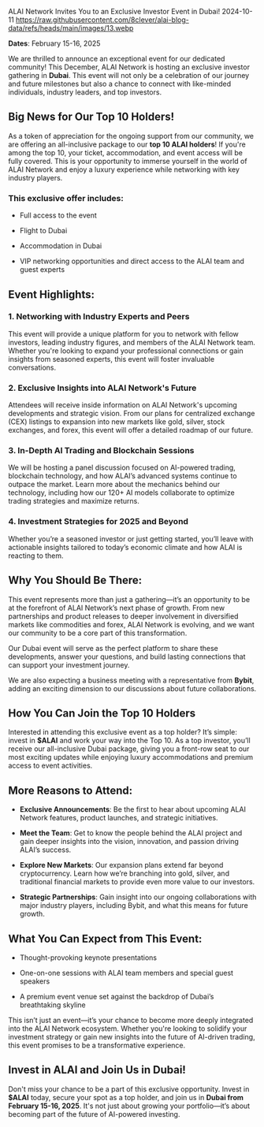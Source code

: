 ALAI Network Invites You to an Exclusive Investor Event in Dubai!
2024-10-11
https://raw.githubusercontent.com/8clever/alai-blog-data/refs/heads/main/images/13.webp

**Dates**: February 15-16, 2025

We are thrilled to announce an exceptional event for our dedicated community! This December, ALAI Network is hosting an exclusive investor gathering in **Dubai**. This event will not only be a celebration of our journey and future milestones but also a chance to connect with like-minded individuals, industry leaders, and top investors.

## Big News for Our Top 10 Holders!

As a token of appreciation for the ongoing support from our community, we are offering an all-inclusive package to our **top 10 ALAI holders**! If you're among the top 10, your ticket, accommodation, and event access will be fully covered. This is your opportunity to immerse yourself in the world of ALAI Network and enjoy a luxury experience while networking with key industry players.

### This exclusive offer includes:

- Full access to the event

- Flight to Dubai

- Accommodation in Dubai

- VIP networking opportunities and direct access to the ALAI team and guest experts

## Event Highlights:

### 1. Networking with Industry Experts and Peers

This event will provide a unique platform for you to network with fellow investors, leading industry figures, and members of the ALAI Network team. Whether you're looking to expand your professional connections or gain insights from seasoned experts, this event will foster invaluable conversations.

### 2. Exclusive Insights into ALAI Network's Future

Attendees will receive inside information on ALAI Network's upcoming developments and strategic vision. From our plans for centralized exchange (CEX) listings to expansion into new markets like gold, silver, stock exchanges, and forex, this event will offer a detailed roadmap of our future.

### 3. In-Depth AI Trading and Blockchain Sessions

We will be hosting a panel discussion focused on AI-powered trading, blockchain technology, and how ALAI’s advanced systems continue to outpace the market. Learn more about the mechanics behind our technology, including how our 120+ AI models collaborate to optimize trading strategies and maximize returns.

### 4. Investment Strategies for 2025 and Beyond

Whether you’re a seasoned investor or just getting started, you’ll leave with actionable insights tailored to today’s economic climate and how ALAI is reacting to them.

## Why You Should Be There:

This event represents more than just a gathering—it’s an opportunity to be at the forefront of ALAI Network’s next phase of growth. From new partnerships and product releases to deeper involvement in diversified markets like commodities and forex, ALAI Network is evolving, and we want our community to be a core part of this transformation.

Our Dubai event will serve as the perfect platform to share these developments, answer your questions, and build lasting connections that can support your investment journey.

We are also expecting a business meeting with a representative from **Bybit**, adding an exciting dimension to our discussions about future collaborations.

## How You Can Join the Top 10 Holders

Interested in attending this exclusive event as a top holder? It’s simple: invest in **$ALAI** and work your way into the Top 10. As a top investor, you’ll receive our all-inclusive Dubai package, giving you a front-row seat to our most exciting updates while enjoying luxury accommodations and premium access to event activities.

## More Reasons to Attend:

- **Exclusive Announcements**: Be the first to hear about upcoming ALAI Network features, product launches, and strategic initiatives.

- **Meet the Team**: Get to know the people behind the ALAI project and gain deeper insights into the vision, innovation, and passion driving ALAI’s success.

- **Explore New Markets**: Our expansion plans extend far beyond cryptocurrency. Learn how we’re branching into gold, silver, and traditional financial markets to provide even more value to our investors.

- **Strategic Partnerships**: Gain insight into our ongoing collaborations with major industry players, including Bybit, and what this means for future growth.

## What You Can Expect from This Event:

- Thought-provoking keynote presentations

- One-on-one sessions with ALAI team members and special guest speakers

- A premium event venue set against the backdrop of Dubai’s breathtaking skyline

This isn’t just an event—it’s your chance to become more deeply integrated into the ALAI Network ecosystem. Whether you're looking to solidify your investment strategy or gain new insights into the future of AI-driven trading, this event promises to be a transformative experience.

## Invest in ALAI and Join Us in Dubai!

Don't miss your chance to be a part of this exclusive opportunity. Invest in **$ALAI** today, secure your spot as a top holder, and join us in **Dubai from February 15-16, 2025**. It's not just about growing your portfolio—it’s about becoming part of the future of AI-powered investing.
